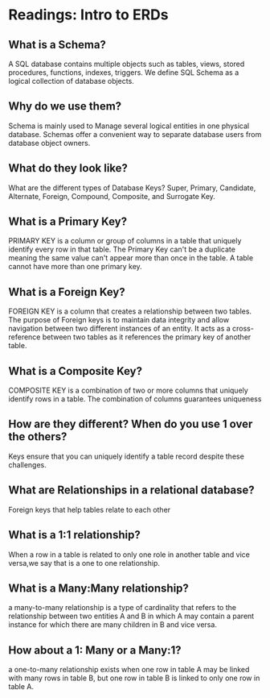 # Readings: Intro to ERDs

## What is a Schema?
A SQL database contains multiple objects such as tables, views, stored procedures, functions, indexes, triggers. We define SQL Schema as a logical collection of database objects.

## Why do we use them?
Schema is mainly used to Manage several logical entities in one physical database. Schemas offer a 
convenient way to separate database users from database object owners.

## What do they look like?
What are the different types of Database Keys?
Super, Primary, Candidate, Alternate, Foreign, Compound, Composite, and Surrogate Key.

## What is a Primary Key?
PRIMARY KEY is a column or group of columns in a table that uniquely identify every row in that table. The Primary Key can't be a duplicate meaning the same value can't appear more than once in the table. A table cannot have more than one primary key.

## What is a Foreign Key?
FOREIGN KEY is a column that creates a relationship between two tables. The purpose of Foreign keys is to maintain data integrity and allow navigation between two different instances of an entity. It acts as a cross-reference between two tables as it references the primary key of another table.

## What is a Composite Key?
COMPOSITE KEY is a combination of two or more columns that uniquely identify rows in a table. The combination of columns guarantees uniqueness

## How are they different? When do you use 1 over the others?
Keys ensure that you can uniquely identify a table record despite these challenges.

## What are Relationships in a relational database?
Foreign keys that help tables relate to each other

## What is a 1:1 relationship?
When a row in a table is related to only one role in another table and vice versa,we say that is a one to one relationship.

## What is a Many:Many relationship?
a many-to-many relationship is a type of cardinality that refers to the relationship between two entities A and B in which A may contain a parent instance for which there are many children in B and vice versa.

## How about a 1: Many or a Many:1?
a one-to-many relationship exists when one row in table A may be linked with many rows in table B, but one row in table B is linked to only one row in table A.